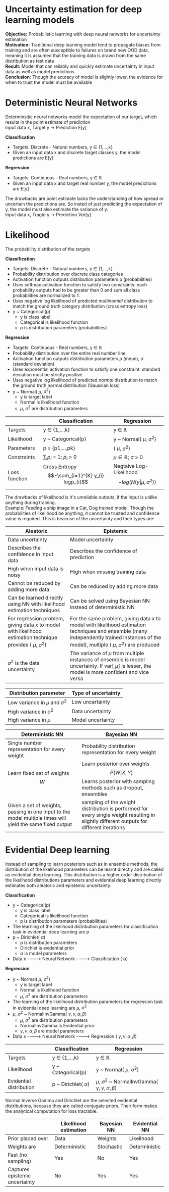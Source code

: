 # Uncertainty estimation for deep learning models

**Objective:**  Probabilistic learning with deep neural networks for uncertainty estimation <br>
**Motivation:**  Traditional deep learning model tend to propagate biases from training and are often susceptible to failures on brand new OOD data, meaning it is assumed that the training data is drawn from the same distribution as test data<br>
**Result:** Model that can reliably and quickly estimate uncertainty in input data as well as model predictions<br>
**Conclusion:** Though the acuracy of model is slightly lower, the evidence for when to trust the model must be available<br>


# Deterministic Neural Networks
Determinsitic neural networks model the expectation of our target, which results in the point estimate of prediction <br>
Input data x, Target y -> Prediction E[y] <br>

**Classification**
* Targets: Discrete - Natural numbers, y $\in$ {1,...,k}
* Given an input data x and discrete target classes y, the model predictions are E[y]

**Regression**
* Targets: Continuous - Real numbers, y $\in$ $\mathbb{R}$
* Given an input data x and target real number y, the model predictions are E[y]

The drawbacks are point estimate lacks the understanding of how spread or uncertain the predictions are. So insted of just predicting the expectation of y, the model must also estimate the variance of y. <br>
Input data x, Tragte y -> Prediction _Var_[y] <br>


# Likelihood
The probability distribution of the targets

**Classification**
* Targets: Discrete - Natural numbers, y $\in$ {1,...,k}
* Probability distribution over discrete class categories
* Activation function outputs distribution parameters p (probabilities)
* Uses softmax activation function to satisfy two constraints: each probability outputs had to be greater than 0 and sum all class probabilities are normalized to 1.
* Uses negative log likelihood of predicted _multinomial_ distribution to match the ground truth category distribution (cross entropy loss)
* y ~ Categorical(p)
    * y is class label
    * Categorical is likelihood function
    * p is distribution parameters (probabilities)

**Regression**
* Targets: Continuous - Real numbers, y $\in$ $\mathbb{R}$
* Probability distribution over the entire real number line
* Activation function outputs distribution parameters $\mu$ (mean), $\sigma$ (standard deviation)
* Uses exponential activation function to satisfy one constraint: standard deviation must be strictly positive
* Uses negative log likelihood of predicted _normal_ distribution to match the ground truth normal distribution (Gaussian loss)
* y ~ Normal( $\mu$, $\sigma^2$)
    * y is target label
    * Normal is likelihood function
    * $\mu$, $\sigma^2$ are distribution parameters

|  | Classification | Regression |
|---|---|---|
|Targets| y $\in$ {1,...,k} | y $\in$ $\mathbb{R}$ | 
|Likelihood | y ~ Categorical(p) | y ~ Normal( $\mu$, $\sigma^2$) |
|Parameters | p = {p1,...,pk} | ( $\mu$, $\sigma^2$)|
|Constraints | $\sum_{i} p_{i}$ = 1;  $p_{i}$ > 0| $\mu \in \mathbb{R}$; $\sigma$ > 0|
|Loss function | Cross Entropy $$-\sum_{i=1}^{K} y_{i} logp_{i}$$ | Negtaive Log-Likelihood $$-log(N(y \| \mu, \sigma^2))$$ |

The drawbacks of likelihood is it's unreliable outputs, if the input is unlike anything during training. <br>
Example: Feeding a ship image in a Cat, Dog trained model. Though the probabilities of likelihood be anything, it cannot be trusted and confidence value is required. This is beacuse of the uncertainty and their types are:

| Aleatoric | Epistemic |
|---|---|
|Data uncertainty| Model uncertainty |
|Describes the confidence in input data | Describes the confidence of prediction |
|High when input data is noisy | High when missing training data | 
|Cannot be reduced by adding more data | Can be reduced by adding more data| 
|Can be learned directly using NN with likelihood estimation techniques | Can be solved using Bayesian NN instead of deterministic NN| 
|For regression problem, giving data x to model with likelihood estimation technique provides ( $\mu$, $\sigma^2$)| For the same problem, giving data x to model with likelihood estimation techniques and ensemble (many independently trained instances of the model), multiple ( $\mu$, $\sigma^2$) are produced|
|$\sigma^2$ is the data uncertainty | The variance of $\mu$ from multiple instances of ensemble is model uncertainty. If var[ $\mu$] is lesser, the model is more confident and vice versa| 

| Distribution parameter | Type of uncertainty|
|---|---|
|Low variance in $\mu$ and $\sigma^2$| Low uncertainty |
|High variance in $\sigma^2$| Data uncertainty|
|High variance in $\mu$ | Model uncertainty|


| Deterministic NN | Bayesian NN |
|---|---|
|Single number representation for every weight| Probability distribution representation for every weight|
|Learn fixed set of weights $$W$$ | Learn posterior over weights $$P(W\|X,Y)$$ Learns posterior with sampling methods such as dropout, ensembles|
|Given a set of weights, passing in one input to the model multiple times will yield the same fixed output | sampling of the weight distribution is performed for every single weight resulting in slightly different outputs for different iterations|


# Evidential Deep learning
Instead of sampling to learn posteriors such as in ensemble methods, the distribution of the likelihood parameters can be learnt directly and are called as evidential deep learning. This distribution is a higher order distribution of the likelihood distributions parameters and evidential deep learning directly estimates both aleatoric and epistemic uncertainty.

**Classification**
* y ~ Categorical(p)
    * y is class label
    * Categorical is likelihood function
    * p is distribution parameters (probabilities)
* The learning of the likelihood distribution parameters for classification task in evidential deep learning are $p$ 
* p ~ Dirichlet( $\alpha$)
    * p is distribution parameters 
    * Dirichlet is evidential prior
    * $\alpha$ is model parameters
* Data x ----> Neural Network ----> Classification ( $\alpha$)

**Regression**
* y ~ Normal( $\mu$, $\sigma^2$)
    * y is target label
    * Normal is likelihood function
    * $\mu$, $\sigma^2$ are distribution parameters
* The learning of the likelihood distribution parameters for regression task in evidential deep learning are $\mu$, $\sigma^2$ 
* $\mu$, $\sigma^2$ ~ NormalInvGamma( $\gamma, \nu, \alpha, \beta$)
    * $\mu$, $\sigma^2$ are distribution parameters
    * NormalInvGamma is Evidential prior
    * $\gamma, \nu, \alpha, \beta$ are model parameters
* Data x ----> Neural Network ----> Regression ( $\gamma, \nu, \alpha, \beta$)

|  | Classification | Regression |
|---|---|---|
|Targets| y $\in$ {1,...,k} | y $\in$ $\mathbb{R}$ | 
|Likelihood | y ~ Categorical(p) | y ~ Normal( $\mu$, $\sigma^2$) |
|Evidential distribution| p ~ Dirichlet( $\alpha$) | $\mu$, $\sigma^2$ ~ NormalInvGamma( $\gamma, \nu, \alpha, \beta$)|

Normal Inverse Gamma and Dirichlet are the selected evidential distributions, because they are called conjugate priors. Their form makes the analytical computation for loss tractable.

|  | Likelihood estimation| Bayesian NN |Evidential NN|
|---|---|---|---|
|Prior placed over| Data | Weights | Likelihood|
|Weights are | Deterministic | Stochastic | Deterministic|
|Fast (no sampling)| Yes | No | Yes|
|Captures epistemic uncertainty| No | Yes | Yes |
